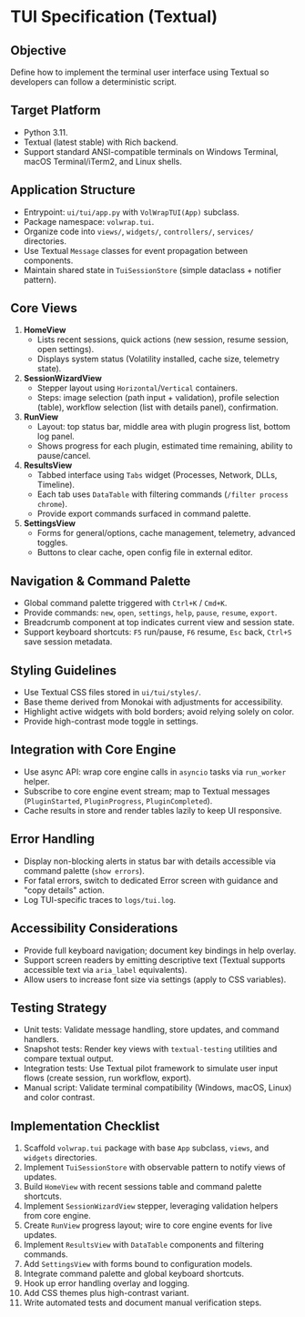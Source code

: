 # TUI Specification (Textual)

## Objective

Define how to implement the terminal user interface using Textual so developers can follow a deterministic script.

## Target Platform

- Python 3.11.
- Textual (latest stable) with Rich backend.
- Support standard ANSI-compatible terminals on Windows Terminal, macOS Terminal/iTerm2, and Linux shells.

## Application Structure

- Entrypoint: `ui/tui/app.py` with `VolWrapTUI(App)` subclass.
- Package namespace: `volwrap.tui`.
- Organize code into `views/`, `widgets/`, `controllers/`, `services/` directories.
- Use Textual `Message` classes for event propagation between components.
- Maintain shared state in `TuiSessionStore` (simple dataclass + notifier pattern).

## Core Views

1. **HomeView**
   - Lists recent sessions, quick actions (new session, resume session, open settings).
   - Displays system status (Volatility installed, cache size, telemetry state).
2. **SessionWizardView**
   - Stepper layout using `Horizontal`/`Vertical` containers.
   - Steps: image selection (path input + validation), profile selection (table), workflow selection (list with details panel), confirmation.
3. **RunView**
   - Layout: top status bar, middle area with plugin progress list, bottom log panel.
   - Shows progress for each plugin, estimated time remaining, ability to pause/cancel.
4. **ResultsView**
   - Tabbed interface using `Tabs` widget (Processes, Network, DLLs, Timeline).
   - Each tab uses `DataTable` with filtering commands (`/filter process chrome`).
   - Provide export commands surfaced in command palette.
5. **SettingsView**
   - Forms for general/options, cache management, telemetry, advanced toggles.
   - Buttons to clear cache, open config file in external editor.

## Navigation & Command Palette

- Global command palette triggered with `Ctrl+K` / `Cmd+K`.
- Provide commands: `new`, `open`, `settings`, `help`, `pause`, `resume`, `export`.
- Breadcrumb component at top indicates current view and session state.
- Support keyboard shortcuts: `F5` run/pause, `F6` resume, `Esc` back, `Ctrl+S` save session metadata.

## Styling Guidelines

- Use Textual CSS files stored in `ui/tui/styles/`.
- Base theme derived from Monokai with adjustments for accessibility.
- Highlight active widgets with bold borders; avoid relying solely on color.
- Provide high-contrast mode toggle in settings.

## Integration with Core Engine

- Use async API: wrap core engine calls in `asyncio` tasks via `run_worker` helper.
- Subscribe to core engine event stream; map to Textual messages (`PluginStarted`, `PluginProgress`, `PluginCompleted`).
- Cache results in store and render tables lazily to keep UI responsive.

## Error Handling

- Display non-blocking alerts in status bar with details accessible via command palette (`show errors`).
- For fatal errors, switch to dedicated Error screen with guidance and "copy details" action.
- Log TUI-specific traces to `logs/tui.log`.

## Accessibility Considerations

- Provide full keyboard navigation; document key bindings in help overlay.
- Support screen readers by emitting descriptive text (Textual supports accessible text via `aria_label` equivalents).
- Allow users to increase font size via settings (apply to CSS variables).

## Testing Strategy

- Unit tests: Validate message handling, store updates, and command handlers.
- Snapshot tests: Render key views with `textual-testing` utilities and compare textual output.
- Integration tests: Use Textual pilot framework to simulate user input flows (create session, run workflow, export).
- Manual script: Validate terminal compatibility (Windows, macOS, Linux) and color contrast.

## Implementation Checklist

1. Scaffold `volwrap.tui` package with base `App` subclass, `views`, and `widgets` directories.
2. Implement `TuiSessionStore` with observable pattern to notify views of updates.
3. Build `HomeView` with recent sessions table and command palette shortcuts.
4. Implement `SessionWizardView` stepper, leveraging validation helpers from core engine.
5. Create `RunView` progress layout; wire to core engine events for live updates.
6. Implement `ResultsView` with `DataTable` components and filtering commands.
7. Add `SettingsView` with forms bound to configuration models.
8. Integrate command palette and global keyboard shortcuts.
9. Hook up error handling overlay and logging.
10. Add CSS themes plus high-contrast variant.
11. Write automated tests and document manual verification steps.
